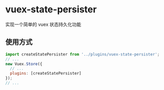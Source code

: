 # vuex-state-persister

实现一个简单的 vuex 状态持久化功能

## 使用方式

```javascript
import createStatePersister from '../plugins/vuex-state-persister';
// ...
new Vuex.Store({
  // ...
  plugins: [createStatePersister]
});
// ...
```
